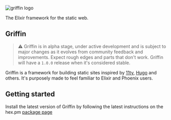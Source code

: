 ![griffin logo](https://raw.githubusercontent.com/elixir-griffin/griffin/main/priv/static/griffin.png)

The Elixir framework for the static web.

## Griffin

> ⚠️ Griffin is in alpha stage, under active development and is subject to major changes as it evolves from community feedback and improvements. Expect rough edges and parts that don't work. Griffin will have a `1.0.0` release when it's considered stable.

Griffin is a framework for building static sites inspired by [11ty](https://www.11ty.dev/), [Hugo](https://gohugo.io/) and others. It's purposely made to feel familiar to Elixir and Phoenix users.

## Getting started
Install the latest version of Griffin by following the latest instructions on the hex.pm [package page](https://hexdocs.pm/griffin_ssg/installation.html#griffin)